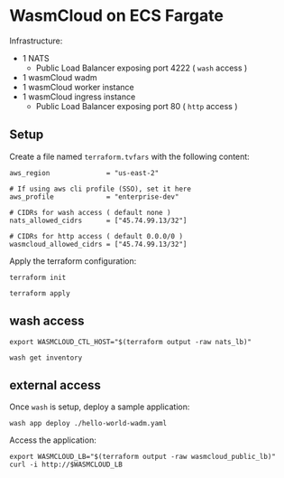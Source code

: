 # WasmCloud on ECS Fargate

Infrastructure:

- 1 NATS
  - Public Load Balancer exposing port 4222 ( `wash` access )
- 1 wasmCloud wadm
- 1 wasmCloud worker instance
- 1 wasmCloud ingress instance
  - Public Load Balancer exposing port 80 ( `http` access )

## Setup

Create a file named `terraform.tvfars` with the following content:

```hcl
aws_region              = "us-east-2"

# If using aws cli profile (SSO), set it here
aws_profile             = "enterprise-dev"

# CIDRs for wash access ( default none )
nats_allowed_cidrs      = ["45.74.99.13/32"]

# CIDRs for http access ( default 0.0.0/0 )
wasmcloud_allowed_cidrs = ["45.74.99.13/32"]
```

Apply the terraform configuration:

```shell
terraform init

terraform apply
```

## wash access

```shell
export WASMCLOUD_CTL_HOST="$(terraform output -raw nats_lb)"

wash get inventory
```

## external access

Once `wash` is setup, deploy a sample application:

```shell
wash app deploy ./hello-world-wadm.yaml
```

Access the application:

```shell
export WASMCLOUD_LB="$(terraform output -raw wasmcloud_public_lb)"
curl -i http://$WASMCLOUD_LB
```
